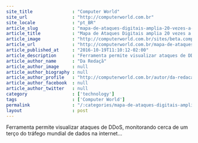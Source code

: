 ```yaml
---
site_title               : "Computer World"
site_url                 : "http://computerworld.com.br"
site_locale              : "pt_BR"
article_slug             : "mapa-de-ataques-digitais-amplia-20-vezes-a-cobertura-agora-em-tempo-real"
article_title            : "Mapa de Ataques Digitais amplia 20 vezes a cobertura, agora em tempo real"
article_image            : "http://computerworld.com.br/sites/beta.computerworld.com.br/files/news_articles/mapa_de_ataques_digitais_arbor.jpg"
article_url              : "http://computerworld.com.br/mapa-de-ataques-digitais-amplia-20-vezes-cobertura-agora-em-tempo-real"
article_published_at     : "2016-10-19T11:10:12-02:00"
article_description      : "Ferramenta permite visualizar ataques de DDoS, monitorando cerca de um terço do tráfego mundial de dados na internet..."
article_author_name      : "Da Redaçã"
article_author_image     : null
article_author_biography : null
article_author_profile   : "http://computerworld.com.br/autor/da-redacao"
article_author_facebook  : null
article_author_twitter   : null
category                 : ['technology']
tags                     : ['Computer World']
permalink                : "/:categories/mapa-de-ataques-digitais-amplia-20-vezes-a-cobertura-agora-em-tempo-real/"
layout                   : post
---
```


Ferramenta permite visualizar ataques de DDoS, monitorando cerca de um terço do tráfego mundial de dados na internet...
